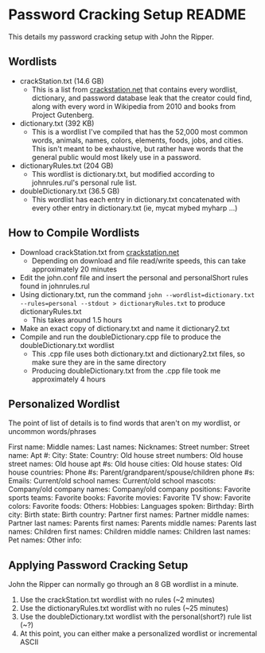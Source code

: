 # Password Cracking Setup README
This details my password cracking setup with John the Ripper.

## Wordlists
* crackStation.txt (14.6 GB)
    * This is a list from [crackstation.net](https://crackstation.net/crackstation-wordlist-password-cracking-dictionary.htm) that contains every wordlist, dictionary, and password database leak that the creator could find, along with every word in Wikipedia from 2010 and books from Project Gutenberg. 
* dictionary.txt (392 KB)
    * This is a wordlist I've compiled that has the 52,000 most common words, animals, names, colors, elements, foods, jobs, and cities. This isn't meant to be exhaustive, but rather have words that the general public would most likely use in a password.
* dictionaryRules.txt (204 GB)
    * This wordlist is dictionary.txt, but modified according to johnrules.rul's personal rule list. 
* doubleDictionary.txt (36.5 GB)
    * This wordlist has each entry in dictionary.txt concatenated with every other entry in dictionary.txt (ie, mycat mybed myharp ...)

## How to Compile Wordlists
* Download crackStation.txt from [crackstation.net](https://crackstation.net/crackstation-wordlist-password-cracking-dictionary.htm)
    * Depending on download and file read/write speeds, this can take approximately 20 minutes
* Edit the john.conf file and insert the personal and personalShort rules found in johnrules.rul
* Using dictionary.txt, run the command `john --wordlist=dictionary.txt --rules=personal --stdout > dictionaryRules.txt` to produce dictionaryRules.txt
    * This takes around 1.5 hours
* Make an exact copy of dictionary.txt and name it dictionary2.txt
* Compile and run the doubleDictionary.cpp file to produce the doubleDictionary.txt wordlist
    * This .cpp file uses both dictionary.txt and dictionary2.txt files, so make sure they are in the same directory
    * Producing doubleDictionary.txt from the .cpp file took me approximately 4 hours

## Personalized Wordlist
The point of list of details is to find words that aren't on my wordlist, or uncommon words/phrases

First name:
Middle names:
Last names:
Nicknames: 
Street number:
Street name:
Apt #:
City:
State:
Country:
Old house street numbers:
Old house street names:
Old house apt #s:
Old house cities:
Old house states:
Old house countries:
Phone #s:
Parent/grandparent/spouse/children phone #s:
Emails:
Current/old school names:
Current/old school mascots:
Company/old company names:
Company/old company positions:
Favorite sports teams:
Favorite books:
Favorite movies:
Favorite TV show:
Favorite colors:
Favorite foods:
Others:
Hobbies:
Languages spoken:
Birthday:
Birth city:
Birth state:
Birth country:
Partner first names:
Partner middle names:
Partner last names:
Parents first names:
Parents middle names:
Parents last names:
Children first names:
Children middle names:
Children last names:
Pet names:
Other info:

## Applying Password Cracking Setup
John the Ripper can normally go through an 8 GB wordlist in a minute.

1. Use the crackStation.txt wordlist with no rules (~2 minutes)
2. Use the dictionaryRules.txt wordlist with no rules (~25 minutes)
3. Use the doubleDictionary.txt wordlist with the personal(short?) rule list (~?)
4. At this point, you can either make a personalized wordlist or incremental ASCII